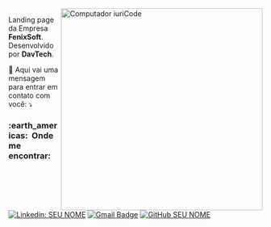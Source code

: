 <img src="https://raw.githubusercontent.com/MicaelliMedeiros/micaellimedeiros/master/image/computer-illustration.png" min-width="400px" max-width="400px" width="400px" align="right" alt="Computador iuriCode">

<p align="left">
    Landing page da Empresa <strong>FenixSoft</strong>.<br>
  Desenvolvido por <strong>DavTech</strong>.
</p>

<p align="left">
  💌 Aqui vai uma mensagem para entrar em contato com você: ⤵️
</p>

<h3> :earth_americas: &nbsp;Onde me encontrar: </h3>

[![Linkedin: SEU NOME](https://img.shields.io/badge/-DAVSON.N.SANTOS-blue?style=flat-square&logo=Linkedin&logoColor=white&link=https://www.linkedin.com/in/davson.n.santos)](https://www.linkedin.com/in/davson.n.santos)
[![Gmail Badge](https://img.shields.io/badge/-davsonsantos@gmail.com-006bed?style=flat-square&logo=Gmail&logoColor=white&link=mailto:davsonsantos@gmail.com)](mailto:davsonsantos@gmail.com)
[![GitHub SEU NOME]( https://img.shields.io/github/followers/davsonsantos?label=follow&style=social)](https://github.com/davsonsantos)